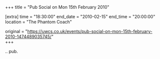 +++
title = "Pub Social on Mon 15th February 2010"

[extra]
time = "18:30:00"
end_date = "2010-02-15"
end_time = "20:00:00"
location = "The Phantom Coach"

original = "https://uwcs.co.uk/events/pub-social-on-mon-15th-february-2010-1474489035745/"    
+++

.. pub.

